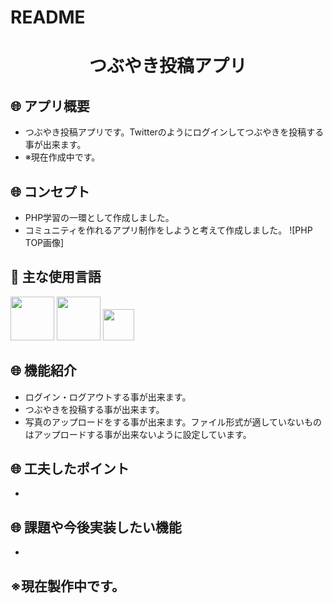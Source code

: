 # README
<h1 align="center">つぶやき投稿アプリ</h1>

## :globe_with_meridians: アプリ概要
- つぶやき投稿アプリです。Twitterのようにログインしてつぶやきを投稿する事が出来ます。
- ※現在作成中です。
## :globe_with_meridians: コンセプト
- PHP学習の一環として作成しました。
- コミュニティを作れるアプリ制作をしようと考えて作成しました。
 <a>![PHP TOP画像]</a>

## :paperclip: 主な使用言語
<a><img src="https://user-images.githubusercontent.com/67769876/99362437-d70dbe00-28f6-11eb-9d94-bacb3c0fffd7.png" width="70px;" /></a> <!-- PHPのロゴ -->
<a><img src="https://user-images.githubusercontent.com/67769876/99362766-3b308200-28f7-11eb-9573-00e5b481cccc.png" width="70px;" /></a> <!-- HTMLのロゴ -->
<a><img src="https://user-images.githubusercontent.com/67769876/99362884-64511280-28f7-11eb-8ce0-9fcc1317c33e.png" width="50px;" /></a> <!-- CSSのロゴ -->

## :globe_with_meridians: 機能紹介
- ログイン・ログアウトする事が出来ます。
- つぶやきを投稿する事が出来ます。
- 写真のアップロードをする事が出来ます。ファイル形式が適していないものはアップロードする事が出来ないように設定しています。


## :globe_with_meridians: 工夫したポイント
- 

## :globe_with_meridians: 課題や今後実装したい機能
- 

## ※現在製作中です。